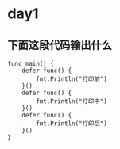 # day1

## 下面这段代码输出什么

```golang
func main() {
    defer func() {
        fmt.Println("打印前")
    }()
    defer func() {
        fmt.Println("打印中")
    }()
    defer func() {
        fmt.Println("打印后")
    }()
}
```
